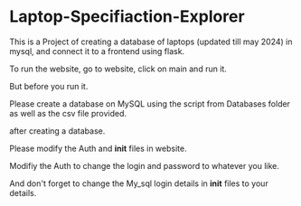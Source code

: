 # Laptop-Specifiaction-Explorer
This is a Project of creating a database of laptops (updated till may 2024) in mysql, and connect it to a frontend using flask.

To run the website, go to website, click on main and run it.

But before you run it.

 Please create a database on MySQL using the script from Databases folder as well as the csv file provided.

after creating a database.

Please modify the Auth and __init__ files in website.

Modifiy the Auth to change the login and password to whatever you like.

And don't forget to change the My_sql login details in __init__ files to your details.
